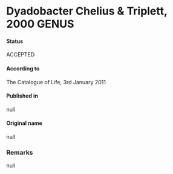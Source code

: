 # Dyadobacter Chelius & Triplett, 2000 GENUS

#### Status
ACCEPTED

#### According to
The Catalogue of Life, 3rd January 2011

#### Published in
null

#### Original name
null

### Remarks
null